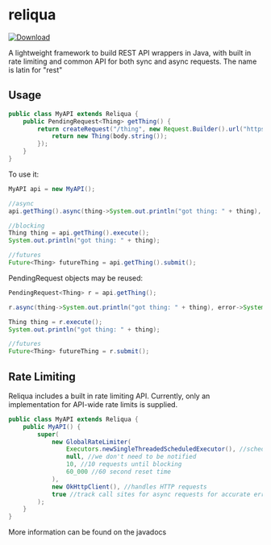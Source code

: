 # reliqua
[ ![Download](https://api.bintray.com/packages/natanbc/maven/reliqua/images/download.svg?version=1.0) ](https://bintray.com/natanbc/maven/reliqua/1.0/link)

A lightweight framework to build REST API wrappers in Java, with built in rate limiting and common API for both sync and async requests. The name is latin for "rest"

## Usage

```java
public class MyAPI extends Reliqua {
    public PendingRequest<Thing> getThing() {
        return createRequest("/thing", new Request.Builder().url("https://some.site/thing"), body->{
            return new Thing(body.string());
        });
    }
}
```
To use it:
```java
MyAPI api = new MyAPI();

//async
api.getThing().async(thing->System.out.println("got thing: " + thing), error->System.err.println("got error: " + error));

//blocking
Thing thing = api.getThing().execute();
System.out.println("got thing: " + thing);

//futures
Future<Thing> futureThing = api.getThing().submit();
```

PendingRequest objects may be reused:
```java
PendingRequest<Thing> r = api.getThing();

r.async(thing->System.out.println("got thing: " + thing), error->System.err.println("got error: " + error));

Thing thing = r.execute();
System.out.println("got thing: " + thing);

//futures
Future<Thing> futureThing = r.submit();
```

## Rate Limiting

Reliqua includes a built in rate limiting API. Currently, only an implementation for API-wide rate limits is supplied.

```java
public class MyAPI extends Reliqua {
    public MyAPI() {
        super(
            new GlobalRateLimiter(
                Executors.newSingleThreadedScheduledExecutor(), //schedules request execution and rate limit resets
                null, //we don't need to be notified
                10, //10 requests until blocking
                60_000 //60 second reset time
            ),
            new OkHttpClient(), //handles HTTP requests
            true //track call sites for async requests for accurate error reporting
        );
    }
}
```

More information can be found on the javadocs
